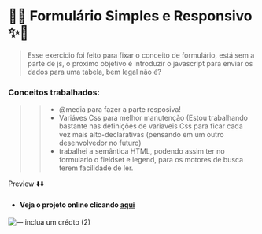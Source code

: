 # 📝✨ Formulário Simples e Responsivo ✨📝

> Esse exercicio foi feito para fixar o conceito de formulário, está sem a parte de js, o proximo objetivo é introduzir o javascript para enviar os dados para uma tabela, bem legal não é? 
### Conceitos trabalhados:
> > * @media para fazer a parte resposiva! 
> > * Variáves Css para melhor manutenção (Estou trabalhando bastante nas definições de variaveis Css para ficar cada vez mais alto-declarativas (pensando em um outro desenvolvedor no futuro)
> > * trabalhei a semântica HTML, podendo assim ter no formulario o fieldset e legend, para os motores de busca terem facilidade de ler.


Preview ⬇️⬇️  
- ####  <p > Veja o projeto online clicando <a href="https://formularioabner.netlify.app/" target="_blank">aqui</a></p>



![— inclua um crédto (2)](https://user-images.githubusercontent.com/107922389/183142418-9a8c4da8-89de-40eb-be63-038d97e9bc68.gif)

